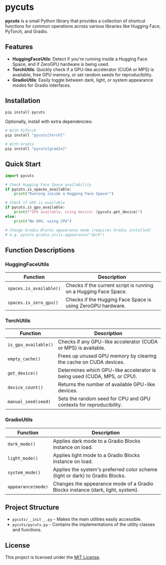 # pycuts

**pycuts** is a small Python library that provides a collection of shortcut functions for common operations across various libraries like Hugging Face, PyTorch, and Gradio.

## Features

- **HuggingFaceUtils**: Detect if you're running inside a Hugging Face Space, and if ZeroGPU hardware is being used.
- **TorchUtils**: Quickly check if a GPU-like accelerator (CUDA or MPS) is available, free GPU memory, or set random seeds for reproducibility.
- **GradioUtils**: Easily toggle between dark, light, or system appearance modes for Gradio interfaces.

## Installation

```bash
pip install pycuts
```

Optionally, install with extra dependencies:

```bash
# With PyTorch
pip install "pycuts[torch]"

# With Gradio
pip install "pycuts[gradio]"
```

## Quick Start

```python
import pycuts

# Check Hugging Face Space availability
if pycuts.is_spaces_available:
    print("Running inside a Hugging Face Space!")

# Check if GPU is available
if pycuts.is_gpu_available:
    print(f"GPU available, using device: {pycuts.get_device}")
else:
    print("No GPU, using CPU")

# Change Gradio Blocks appearance mode (requires Gradio installed)
# e.g. pycuts.gradio_utils.appearance("dark")
```

## Function Descriptions

### HuggingFaceUtils

| Function            | Description                                                                 |
|---------------------|-----------------------------------------------------------------------------|
| `spaces.is_available()` | Checks if the current script is running on a Hugging Face Space.            |
| `spaces.is_zero_gpu()`   | Checks if the Hugging Face Space is using ZeroGPU hardware.                |

### TorchUtils

| Function            | Description                                                                 |
|---------------------|-----------------------------------------------------------------------------|
| `is_gpu_available()` | Checks if any GPU-like accelerator (CUDA or MPS) is available.             |
| `empty_cache()`      | Frees up unused GPU memory by clearing the cache on CUDA devices.           |
| `get_device()`       | Determines which GPU-like accelerator is being used (CUDA, MPS, or CPU).   |
| `device_count()`     | Returns the number of available GPU-like devices.                          |
| `manual_seed(seed)`  | Sets the random seed for CPU and GPU contexts for reproducibility.          |

### GradioUtils

| Function            | Description                                                                 |
|---------------------|-----------------------------------------------------------------------------|
| `dark_mode()`        | Applies dark mode to a Gradio Blocks instance on load.                     |
| `light_mode()`       | Applies light mode to a Gradio Blocks instance on load.                    |
| `system_mode()`      | Applies the system's preferred color scheme (light or dark) to Gradio Blocks. |
| `appearance(mode)`   | Changes the appearance mode of a Gradio Blocks instance (dark, light, system). |

## Project Structure

- `pycuts/__init__.py` - Makes the main utilities easily accessible.
- `pycuts/pycuts.py` - Contains the implementations of the utility classes and functions.

## License

This project is licensed under the [MIT License](LICENSE).


